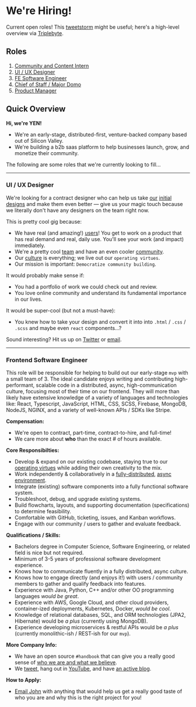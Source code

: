 # We're Hiring!

Current open roles! This [tweetstorm](https://twitter.com/yenFTW/status/1369341014469607425) might be useful; here's a high-level overview via [Triplebyte](https://triplebyte.com/company/public/yen).

## Roles

1. [Community and Content Intern](https://twitter.com/yenFTW/status/1335003091406471170) 
2. [UI / UX Designer](https://github.com/yenio/handbook/blob/master/2-job-openings.md#ui--ux-designer)
3. [FE Software Engineer](https://github.com/yenio/handbook/blob/master/2-job-openings.md#frontend-software-engineer)
4. [Chief of Staff / Major Domo](https://twitter.com/yenFTW/status/1293192500320931840)
5. [Product Manager](https://twitter.com/yenFTW/status/1367935966464200706)

## Quick Overview

**Hi, we're YEN!**

- We're an early-stage, distributed-first, venture-backed company based out of Silicon Valley.
- We're building a b2b saas platform to help businesses launch, grow, and monetize their community.

The following are some roles that we're currently looking to fill...

---

### UI / UX Designer

We're looking for a contract designer who can help us take [our](https://www.indiehackers.com/product/yen/a-quick-visual-update--MJiEOsQ8O8fbQ97vBUM) [initial](https://www.indiehackers.com/product/yen/a-few-animated-gifs--MExkTE12jGIn5DdI0Oe) [designs](https://www.indiehackers.com/product/yen/good-artists-copy--MFrFbk4F61COCakqCNC) and make them even better — give us your magic touch because we literally don't have any designers on the team right now. 

This is pretty cool gig because:

- We have real (and amazing!) [users](https://twitter.com/yenFTW/status/1340163010409627650)! You get to work on a product that has real demand and real, daily use. You'll see your work (and impact) immediately.
- We're a pretty cool [team](https://github.com/yenio/handbook#our-team) and have an even cooler [community](http://yeniverse.com). 
- Our [culture](https://github.com/yenio/handbook#operating-virtues) is everything; we live out our `operating virtues`. 
- Our mission is important: `Democratize community building`. 

It would probably make sense if:

- You had a portfolio of work we could check out and review.
- You love online community and understand its fundamental importance in our lives.

It would be super-cool (but not a must-have):

- You knew how to take your design and convert it into into `.html` / `.css` / `.scss` and maybe even `react` components...?

Sound interesting? Hit us up on [Twitter](http://twitter.com/yenftw/) or [email](mailto:john@yen.io). 




---

### Frontend Software Engineer

This role will be responsible for helping to build out our early-stage `mvp` with a small team of 3. The ideal candidate enjoys writing and contributing high-performant, scalable code in a distributed, async, high-communication culture, focusing most of their time on our frontend. They will more than likely have extensive knowledge of a variety of languages and technologies like: React, Typescript, JavaScript, HTML, CSS, SCSS, Firebase, MongoDB, NodeJS, NGINX, and a variety of well-known APIs / SDKs like Stripe.

**Compensation:**

- We're open to contract, part-time, contract-to-hire, and full-time! 
- We care more about **who** than the exact # of hours available.

**Core Responsibilties:**

- Develop & expand on our existing codebase, staying true to our [operating virtues](https://github.com/yenio/handbook#operating-virtues) while adding their own creativity to the mix.
- Work independently & collaboratively in a [fully-distributed](https://www.indiehackers.com/post/what-we-mean-when-we-say-we-are-a-distributed-first-team-0226d2f999), [async environment](https://github.com/yenio/handbook/blob/master/1-employment.md#distributed-first-async-team-communication).
- Integrate (existing) software components into a fully functional software system.
- Troubleshoot, debug, and upgrade existing systems.
- Build flowcharts, layouts, and supporting documentation (specifications) to determine feasibility.
- Comfortable with GitHub, ticketing, issues, and Kanban workflows.
- Engage with our community / users to gather and evaluate feedback.

**Qualifications / Skills:**

- Bachelors degree in Computer Science, Software Engineering, or related field is nice but not required.
- Minimum of 3-5 years of professional software development experience.
- Knows how to communicate fluently in a fully distributed, async culture.
- Knows how to engage directly (and enjoys it!) with users / community members to gather and qualify feedback into features.
- Experience with Java, Python, C++ and/or other OO programming languages *would be great*.
- Experience with AWS, Google Cloud, and other cloud providers, container-ized deployments, Kubernetes, Docker, *would be cool*.
- Knowledge of relational databases, SQL, and ORM technologies (JPA2, Hibernate) would be *a plus* (currently using MongoDB).
- Experience developing microservices & restful APIs would be *a plus* (currently monolithic-ish / REST-ish for our `mvp`).

**More Company Info:**

- We have an open source `#handbook` that can give you a really good sense of [who we are and what we believe](https://github.com/yenio/handbook).
- We [tweet](http://twitter.com/yenftw), hang out in [YouTube](http://yen.show), and have [an active blog](http://yensquad.com).

**How to Apply:**

- [Email John](mailto:john@yen.io) with anything that would help us get a really good taste of who you are and why this is the right project for you!



